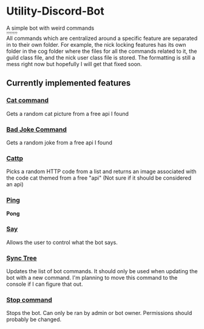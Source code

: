 # Utility-Discord-Bot
A simple bot with weird commands <br />
<sub><sub><sub>???????</sub></sub></sub> <br />
All commands which are centralized around a specific feature are separated in to their own folder.
For example, the nick locking features has its own folder in the cog folder where the files for all the commands related to it,
the guild class file, and the nick user class file is stored. 
The formatting is still a mess right now but hopefully I will get that fixed soon.

## Currently implemented features

### [Cat command](../../tree/main/src/cogs/cat)
Gets a random cat picture from a free api I found

### [Bad Joke Command](../../tree/main/src/cogs/bad_joke)
Gets a random joke from a free api I found

### [Cattp](../../tree/main/src/cogs/cattp)
Picks a random HTTP code from a list and returns an image associated with the code cat themed from a free "api"
(Not sure if it should be considered an api)

### [Ping](../../tree/main/src/cogs/ping)
**Pong**

### [Say](../../tree/main/src/cogs/say)
Allows the user to control what the bot says.

### [Sync Tree](../../tree/main/src/cogs/sync_tree)
Updates the list of bot commands.
It should only be used when updating the bot with a new command.
I'm planning to move this command to the console if I can figure that out.

### [Stop command](../../blob/main/src/main.py)
Stops the bot. Can only be ran by admin or bot owner. Permissions should probably be changed.